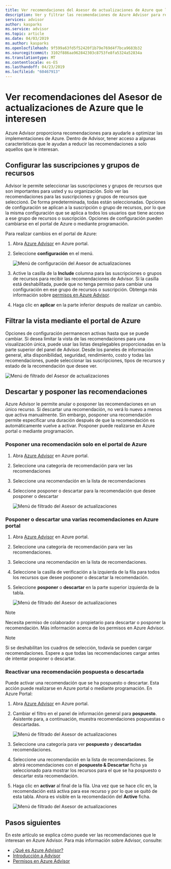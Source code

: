 ```yaml
---
title: Ver recomendaciones del Asesor de actualizaciones de Azure que le interesen
description: Ver y filtrar las recomendaciones de Azure Advisor para reducir el ruido.
services: advisor
author: kasparks
ms.service: advisor
ms.topic: article
ms.date: 04/03/2019
ms.author: kasparks
ms.openlocfilehash: 9f599a63fd5f52420f1b79e769d4f7bca9683b32
ms.sourcegitcommit: 3102f886aa962842303c8753fe8fa5324a52834a
ms.translationtype: MT
ms.contentlocale: es-ES
ms.lasthandoff: 04/23/2019
ms.locfileid: "60467913"
---
```

# <a name="view-azure-advisor-recommendations-that-matter-to-you"></a>Ver recomendaciones del Asesor de actualizaciones de Azure que le interesen

Azure Advisor proporciona recomendaciones para ayudarle a optimizar las implementaciones de Azure. Dentro de Advisor, tener acceso a algunas características que le ayudan a reducir las recomendaciones a solo aquellos que le interesan.

## <a name="configure-subscriptions-and-resource-groups"></a>Configurar las suscripciones y grupos de recursos

Advisor le permite seleccionar las suscripciones y grupos de recursos que son importantes para usted y su organización. Solo ver las recomendaciones para las suscripciones y grupos de recursos que seleccionó. De forma predeterminada, todas están seleccionadas. Opciones de configuración se aplican a la suscripción o grupo de recursos, por lo que la misma configuración que se aplica a todos los usuarios que tiene acceso a ese grupo de recursos o suscripción. Opciones de configuración pueden cambiarse en el portal de Azure o mediante programación.

Para realizar cambios en el portal de Azure:

1. Abra [Azure Advisor](https://aka.ms/azureadvisordashboard) en Azure portal.

1. Seleccione **configuración** en el menú.

   ![Menú de configuración del Asesor de actualizaciones](./media/view-recommendations/configuration.png)

1. Active la casilla de la **Include** columna para las suscripciones o grupos de recursos para recibir las recomendaciones de Advisor. Si la casilla está deshabilitada, puede que no tenga permiso para cambiar una configuración en ese grupo de recursos o suscripción. Obtenga más información sobre [permisos en Azure Advisor](permissions.md).

1. Haga clic en **aplicar** en la parte inferior después de realizar un cambio.

## <a name="filtering-your-view-in-the-azure-portal"></a>Filtrar la vista mediante el portal de Azure

Opciones de configuración permanecen activas hasta que se puede cambiar. Si desea limitar la vista de las recomendaciones para una visualización única, puede usar las listas desplegables proporcionadas en la parte superior del panel de Advisor. Desde los paneles de información general, alta disponibilidad, seguridad, rendimiento, costo y todas las recomendaciones, puede seleccionar las suscripciones, tipos de recursos y estado de la recomendación que desee ver.

   ![Menú de filtrado del Asesor de actualizaciones](./media/view-recommendations/filtering.png)

## <a name="dismissing-and-postponing-recommendations"></a>Descartar y posponer las recomendaciones

Azure Advisor le permite anular o posponer las recomendaciones en un único recurso. Si descartar una recomendación, no verá lo nuevo a menos que activa manualmente. Sin embargo, posponer una recomendación permite especificar una duración después de que la recomendación es automáticamente vuelve a activar. Posponer puede realizarse en Azure portal o mediante programación.

### <a name="postpone-a-single-recommendation-in-the-azure-portal"></a>Posponer una recomendación solo en el portal de Azure 

1. Abra [Azure Advisor](https://aka.ms/azureadvisordashboard) en Azure portal.
1. Seleccione una categoría de recomendación para ver las recomendaciones
1. Seleccione una recomendación en la lista de recomendaciones
1. Seleccione posponer o descartar para la recomendación que desee posponer o descartar

     ![Menú de filtrado del Asesor de actualizaciones](./media/view-recommendations/postpone-dismiss.png)

### <a name="postpone-or-dismiss-a-multiple-recommendations-in-the-azure-portal"></a>Posponer o descartar una varias recomendaciones en Azure portal

1. Abra [Azure Advisor](https://aka.ms/azureadvisordashboard) en Azure portal.
1. Seleccione una categoría de recomendación para ver las recomendaciones.
1. Seleccione una recomendación en la lista de recomendaciones.
1. Seleccione la casilla de verificación a la izquierda de la fila para todos los recursos que desee posponer o descartar la recomendación.
1. Seleccione **posponer** o **descartar** en la parte superior izquierda de la tabla.

     ![Menú de filtrado del Asesor de actualizaciones](./media/view-recommendations/postpone-dismiss-multiple.png)

> [!NOTE]
> Necesita permiso de colaborador o propietario para descartar o posponer la recomendación. Más información acerca de los permisos en Azure Advisor.

> [!NOTE]
> Si se deshabilitan los cuadros de selección, todavía se pueden cargar recomendaciones. Espere a que todas las recomendaciones cargar antes de intentar posponer o descartar.

### <a name="reactivate-a-postponed-or-dismissed-recommendation"></a>Reactivar una recomendación pospuesta o descartada

Puede activar una recomendación que se ha pospuesto o descartar. Esta acción puede realizarse en Azure portal o mediante programación. En Azure Portal:

1. Abra [Azure Advisor](https://aka.ms/azureadvisordashboard) en Azure portal.

1. Cambiar el filtro en el panel de información general para **pospuesto**. Asistente para, a continuación, muestra recomendaciones pospuestas o descartadas.

    ![Menú de filtrado del Asesor de actualizaciones](./media/view-recommendations/activate-postponed.png)

1. Seleccione una categoría para ver **pospuesto** y **descartadas** recomendaciones.

1. Seleccione una recomendación en la lista de recomendaciones. Se abrirá recomendaciones con el **pospuesto & Descartar** ficha ya seleccionado para mostrar los recursos para el que se ha pospuesto o descartar esta recomendación.

1. Haga clic en **activar** al final de la fila. Una vez que se hace clic en, la recomendación está activa para ese recurso y por lo que se quitó de esta tabla. Ahora es visible en la recomendación del **Active** ficha.
 
     ![Menú de filtrado del Asesor de actualizaciones](./media/view-recommendations/activate-postponed-2.png)

## <a name="next-steps"></a>Pasos siguientes

En este artículo se explica cómo puede ver las recomendaciones que le interesan en Azure Advisor. Para más información sobre Advisor, consulte: 

- [¿Qué es Azure Advisor?](advisor-overview.md)
- [Introducción a Advisor](advisor-get-started.md)
- [Permisos en Azure Advisor](permissions.md)



